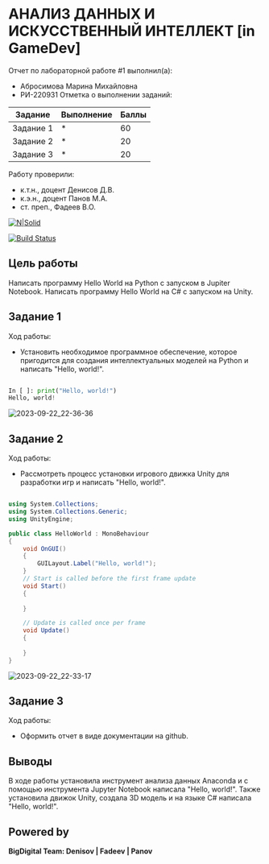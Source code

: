 # АНАЛИЗ ДАННЫХ И ИСКУССТВЕННЫЙ ИНТЕЛЛЕКТ [in GameDev]
Отчет по лабораторной работе #1 выполнил(а):
- Абросимова Марина Михайловна
- РИ-220931
Отметка о выполнении заданий:

| Задание | Выполнение | Баллы |
| ------ | ------ | ------ |
| Задание 1 | * | 60 |
| Задание 2 | * | 20 |
| Задание 3 | * | 20 |

Работу проверили:
- к.т.н., доцент Денисов Д.В.
- к.э.н., доцент Панов М.А.
- ст. преп., Фадеев В.О.

[![N|Solid](https://cldup.com/dTxpPi9lDf.thumb.png)](https://nodesource.com/products/nsolid)

[![Build Status](https://travis-ci.org/joemccann/dillinger.svg?branch=master)](https://travis-ci.org/joemccann/dillinger)

## Цель работы
Написать программу Hello World на Python с запуском в Jupiter Notebook. Написать программу Hello World на C# с запуском на Unity.

## Задание 1
Ход работы:
- Установить необходимое программное обеспечение, которое пригодится для создания интеллектуальных моделей на Python и написать "Hello, world!".

```py

In [ ]: print("Hello, world!")
Hello, world!

```

![2023-09-22_22-36-36](https://github.com/Marishka-A/Anaconda1/assets/126682278/979c26a7-f336-4dd9-b38e-6c16beb3a201)


## Задание 2

Ход работы:
- Рассмотреть процесс установки игрового движка Unity для разработки игр и написать "Hello, world!".

```c#

using System.Collections;
using System.Collections.Generic;
using UnityEngine;

public class HelloWorld : MonoBehaviour
{
    void OnGUI()
    {
        GUILayout.Label("Hello, world!");
    }
    // Start is called before the first frame update
    void Start()
    {
        
    }

    // Update is called once per frame
    void Update()
    {
        
    }
}

```

![2023-09-22_22-33-17](https://github.com/Marishka-A/Anaconda1/assets/126682278/de1bed75-971a-445c-90ba-01b5fbf2e56d)


## Задание 3

Ход работы:
- Оформить отчет в виде документации на github.


## Выводы

В ходе работы установила инструмент анализа данных Anaconda и с помощью инструмента Jupyter Notebook написала "Hello, world!". Также установила движок Unity, создала 3D модель и на языке C# написала "Hello, world!". 


## Powered by

**BigDigital Team: Denisov | Fadeev | Panov**
